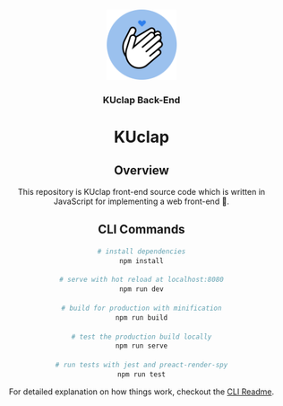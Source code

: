 <!-- PROJECT LOGO -->
<br />
<p align="center">
  <a href="https://github.com/github_username/repo_name">
    <img src="logo.png" alt="Logo" width="125" height="125">
  </a>
<div align="center">
  <h3 align="center">KUclap Back-End</h3>

# KUclap

## Overview

This repository is KUclap front-end source code which is written in JavaScript for implementing a web front-end 🚀.

## CLI Commands

```bash
# install dependencies
npm install

# serve with hot reload at localhost:8080
npm run dev

# build for production with minification
npm run build

# test the production build locally
npm run serve

# run tests with jest and preact-render-spy
npm run test
```

For detailed explanation on how things work, checkout the [CLI Readme](https://github.com/developit/preact-cli/blob/master/README.md).
